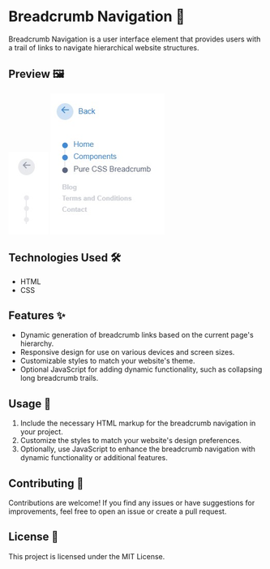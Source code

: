 # Breadcrumb Navigation 🍞

Breadcrumb Navigation is a user interface element that provides users with a trail of links to navigate hierarchical website structures.

## Preview 🖼️

![image](image.jpg)
![image](image2.jpg)

## Technologies Used 🛠️

- HTML
- CSS

## Features ✨

- Dynamic generation of breadcrumb links based on the current page's hierarchy.
- Responsive design for use on various devices and screen sizes.
- Customizable styles to match your website's theme.
- Optional JavaScript for adding dynamic functionality, such as collapsing long breadcrumb trails.

## Usage 🚀

1. Include the necessary HTML markup for the breadcrumb navigation in your project.
2. Customize the styles to match your website's design preferences.
3. Optionally, use JavaScript to enhance the breadcrumb navigation with dynamic functionality or additional features.

## Contributing 🤝

Contributions are welcome! If you find any issues or have suggestions for improvements, feel free to open an issue or create a pull request.

## License 📝

This project is licensed under the MIT License. 